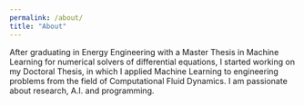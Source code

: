 ```yaml
---
permalink: /about/
title: "About"
---
```


After graduating in Energy Engineering with a Master Thesis in Machine Learning for numerical solvers of differential equations, I started working on my Doctoral Thesis, in which I applied Machine Learning to engineering problems from the field of Computational Fluid Dynamics. I am passionate about research, A.I. and programming.
